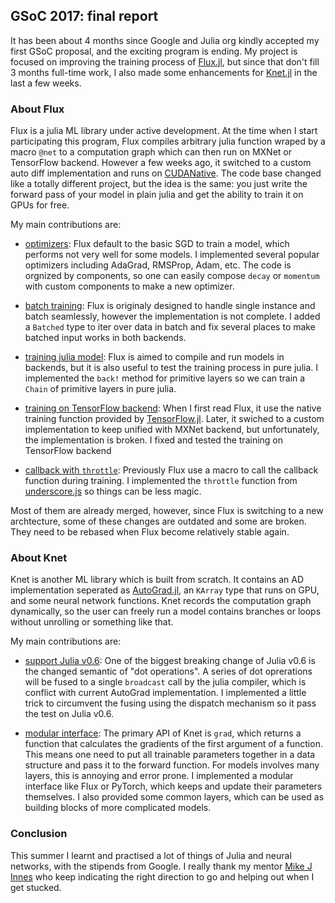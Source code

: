 ## GSoC 2017: final report

It has been about 4 months since Google and Julia org kindly accepted my first GSoC proposal, and the exciting program
is ending. My project is focused on improving the training process of [Flux.jl](https://github.com/FluxML/Flux.jl), but
since that don't fill 3 months full-time work, I also made some enhancements for [Knet.jl](https://github.com/denizyuret/Knet.jl)
in the last a few weeks.

### About Flux

Flux is a julia ML library under active development. At the time when I start participating this program, Flux compiles
arbitrary julia function wraped by a macro `@net` to a computation graph which can then run on MXNet or TensorFlow
backend. However a few weeks ago, it switched to a custom auto diff implementation and runs on
[CUDANative](https://github.com/JuliaGPU/CUDAnative.jl). The code base changed like a totally different project, but the
idea is the same: you just write the forward pass of your model in plain julia and get the ability to train it on GPUs
for free.

My main contributions are:

- [optimizers](https://github.com/FluxML/Flux.jl/pull/26): Flux default to the basic SGD to train a model, which performs
not very well for some models. I implemented several popular optimizers including AdaGrad, RMSProp, Adam, etc. The code
is orgnized by components, so one can easily compose `decay` or `momentum` with custom components to make a new optimizer.

- [batch training](https://github.com/FluxML/Flux.jl/pull/18): Flux is originaly designed to handle single instance and
batch seamlessly, however the implementation is not complete. I added a `Batched` type to iter over data in batch and
fix several places to make batched input works in both backends.

- [training julia model](https://github.com/FluxML/Flux.jl/pull/44): Flux is aimed to compile and run models in backends,
but it is also useful to test the training process in pure julia. I implemented the `back!` method for primitive layers
so we can train a `Chain` of primitive layers in pure julia.

- [training on TensorFlow backend](https://github.com/FluxML/Flux.jl/pull/51): When I first read Flux, it use the
native training function provided by [TensorFlow.jl](https://github.com/malmaud/TensorFlow.jl). Later, it swiched to a
custom implementation to keep unified with MXNet backend, but unfortunately, the implementation is broken. I fixed and
tested the training on TensorFlow backend

- [callback with `throttle`](https://github.com/FluxML/Flux.jl/pull/52): Previously Flux use a macro to call the callback
function during training. I implemented the `throttle` function from [underscore.js](https://github.com/jashkenas/underscore/blob/master/underscore.js#L835) so things can be less magic.

Most of them are already merged, however, since Flux is switching to a new archtecture, some of these changes are outdated
and some are broken. They need to be rebased when Flux become relatively stable again.

### About Knet

Knet is another ML library which is built from scratch. It contains an AD implementation seperated as
[AutoGrad.jl](https://github.com/denizyuret/AutoGrad.jl), an `KArray` type that runs on GPU, and some neural network
functions. Knet records the computation graph dynamically, so the user can freely run a model contains branches or loops
without unrolling or something like that.

My main contributions are:

- [support Julia v0.6](https://github.com/denizyuret/AutoGrad.jl/pull/24): One of the biggest breaking change of Julia
v0.6 is the changed semantic of "dot operations". A series of dot oprerations will be fused to a single `broadcast` call
by the julia compiler, which is conflict with current AutoGrad implementation. I implemented a little trick to circumvent
the fusing using the dispatch mechanism so it pass the test on Julia v0.6.

- [modular interface](https://github.com/denizyuret/Knet.jl/pull/152): The primary API of Knet is `grad`, which returns
a function that calculates the gradients of the first argument of a function. This means one need to put all trainable
parameters together in a data structure and pass it to the forward function. For models involves many layers, this is
annoying and error prone. I implemented a modular interface like Flux or PyTorch, which keeps and update their parameters
themselves. I also provided some common layers, which can be used as building blocks of more complicated models.

### Conclusion

This summer I learnt and practised a lot of things of Julia and neural networks, with the stipends from Google. I really
thank my mentor [Mike J Innes](https://github.com/MikeInnes) who keep indicating the right direction to go and helping
out when I get stucked.

